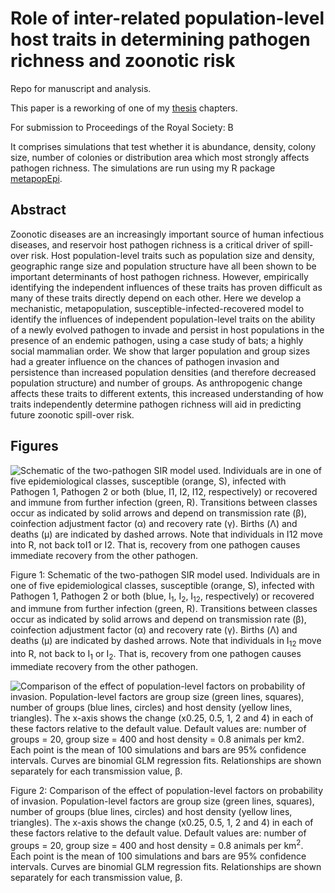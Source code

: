 
Role of inter-related population-level host traits in determining pathogen richness and zoonotic risk
======================================================================================================

Repo for manuscript and analysis.

This paper is a reworking of one of my [thesis](https://github.com/timcdlucas/PhDThesis) chapters.

For submission to Proceedings of the Royal Society: B

It comprises simulations that test whether it is abundance, density, colony size, number of colonies or distribution area which most strongly affects pathogen richness.
The simulations are run using my R package [metapopEpi](https://github.com/timcdlucas/metapopEpi).






Abstract
---------

Zoonotic diseases are an increasingly important source of human infectious diseases, and reservoir host pathogen richness is a critical driver of spill-over risk. 
Host population-level traits such as population size and density, geographic range size and population structure have all been shown to be important determinants of host pathogen richness. 
However, empirically identifying the independent influences of these traits has proven difficult as many of these traits directly depend on each other. 
Here we develop a mechanistic, metapopulation, susceptible-infected-recovered model to identify the influences of independent population-level traits on the ability of a newly evolved pathogen to invade and persist in host populations in the presence of an endemic pathogen, using a case study of bats; a highly social mammalian order. 
We show that larger population and group sizes had a greater influence on the chances of pathogen invasion and persistence than increased population densities (and therefore decreased population structure) and number of groups. 
As anthropogenic change affects these traits to different extents, this increased understanding of how traits independently determine pathogen richness will aid in predicting future zoonotic spill-over risk.





Figures
-------

![
  Schematic of the two-pathogen SIR model used. 
  Individuals are in one of five epidemiological classes, susceptible (orange, S), infected with Pathogen 1, Pathogen 2 or both (blue, I<sub>1</sub>, I<sub>2</sub>, I<sub>12</sub>, respectively) or recovered and immune from further infection (green, R).
  Transitions between classes occur as indicated by solid arrows and depend on transmission rate (β), coinfection adjustment factor (α) and recovery rate (γ).
  Births (Λ)  and deaths (μ) are indicated by dashed arrows.
  Note that individuals in I<sub>12</sub> move into R, not back toI<sub>1</sub> or I<sub>2</sub>. 
  That is, recovery from one pathogen causes immediate recovery from the other pathogen.
](figure/SIRoption1.png)

  Figure 1: Schematic of the two-pathogen SIR model used. 
  Individuals are in one of five epidemiological classes, susceptible (orange, S), infected with Pathogen 1, Pathogen 2 or both (blue, I<sub>1</sub>, I<sub>2</sub>, I<sub>12</sub>, respectively) or recovered and immune from further infection (green, R).
  Transitions between classes occur as indicated by solid arrows and depend on transmission rate (β), coinfection adjustment factor (α) and recovery rate (γ).
  Births (Λ)  and deaths (μ) are indicated by dashed arrows.
  Note that individuals in I<sub>12</sub> move into R, not back to I<sub>1</sub> or I<sub>2</sub>. 
  That is, recovery from one pathogen causes immediate recovery from the other pathogen.



![
Comparison of the effect of population-level factors on probability of invasion. 
Population-level factors are group size (green lines, squares), number of groups (blue lines, circles) and host density (yellow lines, triangles).
The x-axis shows the change (x0.25, 0.5, 1, 2 and 4) in each of these factors  relative to the default value.
Default values are: number of groups = 20, group size = 400 and host density = 0.8 animals per km<sup>2</sup>.
Each point is the mean of 100 simulations and bars are 95% confidence intervals.
Curves are binomial GLM regression fits.
Relationships are shown separately for each transmission value, β.
](figure/plotValueChangeMeans-1.png)

Figure 2: Comparison of the effect of population-level factors on probability of invasion. 
Population-level factors are group size (green lines, squares), number of groups (blue lines, circles) and host density (yellow lines, triangles).
The x-axis shows the change (x0.25, 0.5, 1, 2 and 4) in each of these factors  relative to the default value.
Default values are: number of groups = 20, group size = 400 and host density = 0.8 animals per km<sup>2</sup>.
Each point is the mean of 100 simulations and bars are 95% confidence intervals.
Curves are binomial GLM regression fits.
Relationships are shown separately for each transmission value, β.


